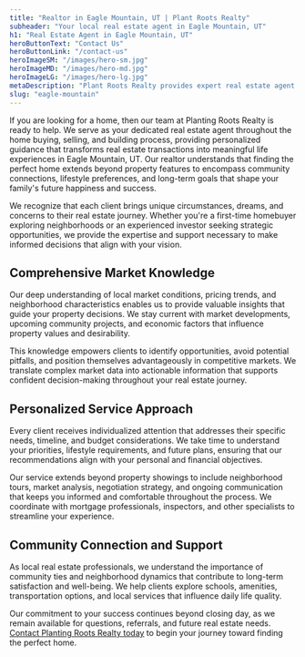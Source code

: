 ```yaml
---
title: "Realtor in Eagle Mountain, UT | Plant Roots Realty"
subheader: "Your local real estate agent in Eagle Mountain, UT"
h1: "Real Estate Agent in Eagle Mountain, UT"
heroButtonText: "Contact Us"
heroButtonLink: "/contact-us"
heroImageSM: "/images/hero-sm.jpg"
heroImageMD: "/images/hero-md.jpg"
heroImageLG: "/images/hero-lg.jpg"
metaDescription: "Plant Roots Realty provides expert real estate agent services throughout Eagle Mountain, UT. Trust our local knowledge to guide you. Contact us today."
slug: "eagle-mountain"
---
```


If you are looking for a home, then our team at Planting Roots Realty is ready to help. We serve as your dedicated real estate agent throughout the home buying, selling, and building process, providing personalized guidance that transforms real estate transactions into meaningful life experiences in Eagle Mountain, UT. Our realtor understands that finding the perfect home extends beyond property features to encompass community connections, lifestyle preferences, and long-term goals that shape your family's future happiness and success.

We recognize that each client brings unique circumstances, dreams, and concerns to their real estate journey. Whether you're a first-time homebuyer exploring neighborhoods or an experienced investor seeking strategic opportunities, we provide the expertise and support necessary to make informed decisions that align with your vision.

## Comprehensive Market Knowledge

Our deep understanding of local market conditions, pricing trends, and neighborhood characteristics enables us to provide valuable insights that guide your property decisions. We stay current with market developments, upcoming community projects, and economic factors that influence property values and desirability.

This knowledge empowers clients to identify opportunities, avoid potential pitfalls, and position themselves advantageously in competitive markets. We translate complex market data into actionable information that supports confident decision-making throughout your real estate journey.

## Personalized Service Approach

Every client receives individualized attention that addresses their specific needs, timeline, and budget considerations. We take time to understand your priorities, lifestyle requirements, and future plans, ensuring that our recommendations align with your personal and financial objectives.

Our service extends beyond property showings to include neighborhood tours, market analysis, negotiation strategy, and ongoing communication that keeps you informed and comfortable throughout the process. We coordinate with mortgage professionals, inspectors, and other specialists to streamline your experience.

## Community Connection and Support

As local real estate professionals, we understand the importance of community ties and neighborhood dynamics that contribute to long-term satisfaction and well-being. We help clients explore schools, amenities, transportation options, and local services that influence daily life quality.

Our commitment to your success continues beyond closing day, as we remain available for questions, referrals, and future real estate needs. [Contact Planting Roots Realty today](https://plantingrootsrealty.com/contact-us/) to begin your journey toward finding the perfect home.
